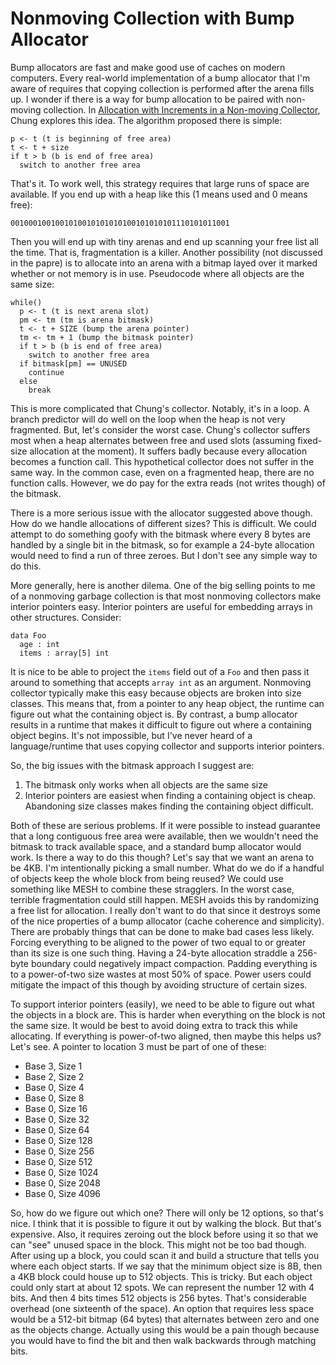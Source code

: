 # Nonmoving Collection with Bump Allocator

Bump allocators are fast and make good use of caches on modern computers.
Every real-world implementation of a bump allocator that I'm aware of
requires that copying collection is performed after the arena fills up.
I wonder if there is a way for bump allocation to be paired with non-moving
collection. In [Allocation with Increments in a Non-moving Collector](https://citeseerx.ist.psu.edu/viewdoc/download?doi=10.1.1.42.4594&rep=rep1&type=pdf),
Chung explores this idea. The algorithm proposed there is simple:

    p <- t (t is beginning of free area)
    t <- t + size
    if t > b (b is end of free area)
      switch to another free area

That's it. To work well, this strategy requires that large runs of space
are available. If you end up with a heap like this (1 means used and 0
means free):

    0010001001001010010101010100101010101110101011001

Then you will end up with tiny arenas and end up scanning your free list
all the time. That is, fragmentation is a killer. Another possibility
(not discussed in the papre) is to allocate into an arena with a bitmap
layed over it marked whether or not memory is in use. Pseudocode where
all objects are the same size:

    while()
      p <- t (t is next arena slot)
      pm <- tm (tm is arena bitmask)
      t <- t + SIZE (bump the arena pointer)
      tm <- tm + 1 (bump the bitmask pointer)
      if t > b (b is end of free area)
        switch to another free area
      if bitmask[pm] == UNUSED
        continue
      else
        break

This is more complicated that Chung's collector. Notably, it's in a loop.
A branch predictor will do well on the loop when the heap is not very
fragmented. But, let's consider the worst case. Chung's collector suffers
most when a heap alternates between free and used slots (assuming fixed-size
allocation at the moment). It suffers badly because every allocation becomes
a function call. This hypothetical collector does not suffer in the same
way. In the common case, even on a fragmented heap, there are no function
calls. However, we do pay for the extra reads (not writes though) of the
bitmask.

There is a more serious issue with the allocator suggested above though.
How do we handle allocations of different sizes? This is difficult. We
could attempt to do something goofy with the bitmask where every 8 bytes
are handled by a single bit in the bitmask, so for example a 24-byte
allocation would need to find a run of three zeroes. But I don't see any
simple way to do this.

More generally, here is another dilema. One of the big selling points
to me of a nonmoving garbage collection is that most nonmoving collectors
make interior pointers easy. Interior pointers are useful for embedding
arrays in other structures. Consider:

    data Foo
      age : int
      items : array[5] int

It is nice to be able to project the `items` field out of a `Foo` and
then pass it around to something that accepts `array int` as an argument.
Nonmoving collector typically make this easy because objects are broken
into size classes. This means that, from a pointer to any heap object,
the runtime can figure out what the containing object is. By contrast,
a bump allocator results in a runtime that makes it difficult to figure
out where a containing object begins. It's not impossible, but I've never
heard of a language/runtime that uses copying collector and supports
interior pointers.

So, the big issues with the bitmask approach I suggest are:

1. The bitmask only works when all objects are the same size
2. Interior pointers are easiest when finding a containing object is
   cheap. Abandoning size classes makes finding the containing object
   difficult.

Both of these are serious problems. If it were possible to instead
guarantee that a long contiguous free area were available, then
we wouldn't need the bitmask to track available space, and a standard
bump allocator would work. Is there a way to do this though? Let's
say that we want an arena to be 4KB. I'm intentionally picking a
small number. What do we do if a handful of objects keep the whole
block from being reused? We could use something like MESH to combine
these stragglers. In the worst case, terrible fragmentation could
still happen. MESH avoids this by randomizing a free list for allocation.
I really don't want to do that since it destroys some of the nice
properties of a bump allocator (cache coherence and simplicity). There
are probably things that can be done to make bad cases less likely.
Forcing everything to be aligned to the power of two equal to or
greater than its size is one such thing. Having a 24-byte allocation
straddle a 256-byte boundary could negatively impact compaction.
Padding everything is to a power-of-two size wastes at most 50%
of space. Power users could mitigate the impact of this though by
avoiding structure of certain sizes.

To support interior pointers (easily), we need to be able to figure out what
the objects in a block are. This is harder when everything on the block is not
the same size. It would be best to avoid doing extra to track this while
allocating. If everything is power-of-two aligned, then maybe this helps
us? Let's see. A pointer to location 3 must be part of one of these:

* Base 3, Size 1
* Base 2, Size 2
* Base 0, Size 4
* Base 0, Size 8
* Base 0, Size 16
* Base 0, Size 32
* Base 0, Size 64
* Base 0, Size 128
* Base 0, Size 256
* Base 0, Size 512
* Base 0, Size 1024
* Base 0, Size 2048
* Base 0, Size 4096

So, how do we figure out which one? There will only be 12 options, so that's
nice. I think that it is possible to figure it out by walking the block. But
that's expensive. Also, it requires zeroing out the block before using it
so that we can "see" unused space in the block. This might not be too bad
though. After using up a block, you could scan it and build a structure
that tells you where each object starts. If we say that the minimum object
size is 8B, then a 4KB block could house up to 512 objects. This is tricky.
But each object could only start at about 12 spots. We can represent the
number 12 with 4 bits. And then 4 bits times 512 objects is 256 bytes.
That's considerable overhead (one sixteenth of the space). An option that
requires less space would be a 512-bit bitmap (64 bytes) that alternates
between zero and one as the objects change. Actually using this would be
a pain though because you would have to find the bit and then walk backwards
through matching bits.
